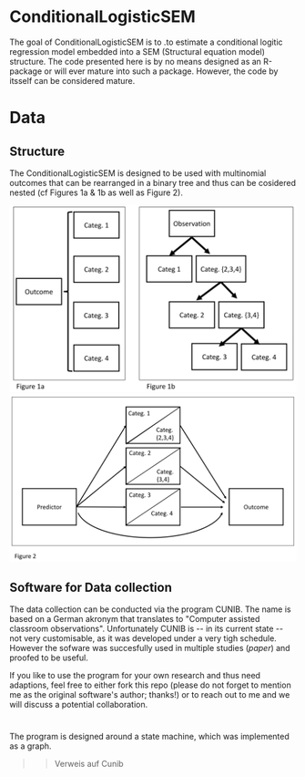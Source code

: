 # ConditionalLogisticSEM

The goal of ConditionalLogisticSEM is to .to estimate a conditional logitic regression model 
embedded into a SEM (Structural equation model) structure. The code presented here is by no means designed as an R-package or will ever mature into such a package. However, the code by itsself can be considered mature.


# Data 

## Structure

The ConditionalLogisticSEM is designed to be used with multinomial outcomes that can be rearranged in a binary tree and thus can be cosidered nested (cf Figures 1a & 1b as well as Figure 2). 

![Illustration of the data conversion](./img/fig-1.png)
![Illustration of data usage in a simple SEM](./img/fig-2.png)


## Software for Data collection

The data collection can be conducted via the program CUNIB. The name is based on a German akronym that translates to "Computer assisted classroom observations". Unfortunately CUNIB is -- in its current state --  not very customisable, as it was developed under a very tigh schedule. However the sofware was succesfully used in multiple studies (*paper*) and proofed to be useful.

If you like to use the program for your own research and thus need adaptions, feel free to either fork this repo (please do not forget to mention me as the original software's author; thanks!) or to reach out to me and we will discuss a potential collaboration. 

# 

The program is designed around a state machine, which was implemented as a graph. 

>> Verweis auf Cunib
